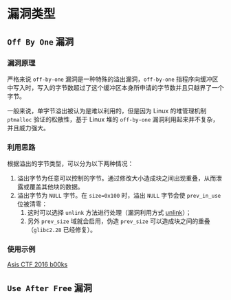 # 漏洞类型

## `Off By One` 漏洞

### 漏洞原理

严格来说 `off-by-one` 漏洞是一种特殊的溢出漏洞，`off-by-one` 指程序向缓冲区中写入时，写入的字节数超过了这个缓冲区本身所申请的字节数并且只越界了一个字节。

一般来说，单字节溢出被认为是难以利用的，但是因为 Linux 的堆管理机制 `ptmalloc` 验证的松散性，基于 Linux 堆的 `off-by-one` 漏洞利用起来并不复杂，并且威力强大。

### 利用思路

根据溢出的字节类型，可以分为以下两种情况：

1. 溢出字节为任意可以控制的字节。通过修改大小造成块之间出现重叠，从而泄露或覆盖其他块的数据。
2. 溢出字节为 `NULL` 字节。在 `size=0x100` 时，溢出 `NULL` 字节会使 `prev_in_use` 位被清零：
   1. 这时可以选择 `unlink` 方法进行处理（漏洞利用方式 [unlink](./1.Unlink.md)）；
   2. 另外 `prev_size` 域就会启用，伪造 `prev_size` 可以造成块之间的重叠（`glibc2.28` 已经修复）。

### 使用示例

[Asis CTF 2016 b00ks](../../../题目/ctf-wiki/offbyone.md)

## `Use After Free` 漏洞

